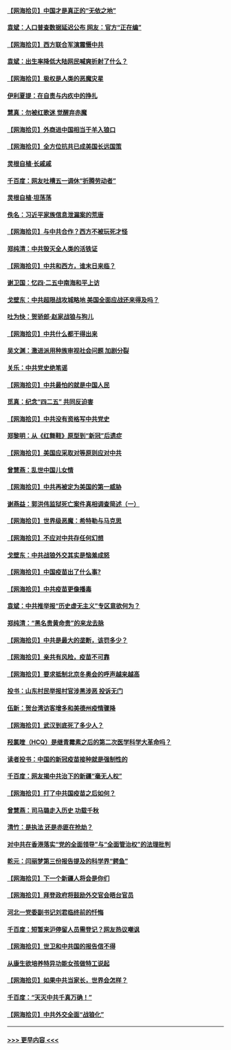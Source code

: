 #### [【网海拾贝】中国才是真正的“无依之地”](../pages/nsc993/n12915845.md?t=04302352) 
#### [袁斌：人口普查数据延迟公布 网友：官方“正在编”](../pages/nsc993/n12915748.md?t=04302352) 
#### [【网海拾贝】西方联合军演震慑中共](../pages/nsc993/n12913466.md?t=04302352) 
#### [袁斌：出生率降低大陆网民喊爽折射了什么？](../pages/nsc993/n12913365.md?t=04302352) 
#### [【网海拾贝】极权是人类的恶魔灾星](../pages/nsc993/n12910697.md?t=04302352) 
#### [伊利夏提：在自责与内疚中的挣扎](../pages/nsc993/n12910493.md?t=04302352) 
#### [慧真：勿被红歌迷 觉醒弃赤魔](../pages/nsc993/n12910485.md?t=04302352) 
#### [【网海拾贝】外商进中国相当于羊入狼口](../pages/nsc993/n12908274.md?t=04302352) 
#### [【网海拾贝】全方位抗共已成美国长远国策](../pages/nsc993/n12906878.md?t=04302352) 
#### [灵根自植‧长戚戚](../pages/nsc993/n12905585.md?t=04302352) 
#### [千百度：网友吐槽五一调休“折腾劳动者”](../pages/nsc993/n12905934.md?t=04302352) 
#### [灵根自植‧坦荡荡](../pages/nsc993/n12905562.md?t=04302352) 
#### [佚名：习近平家族信息泄漏案的荒唐](../pages/nsc993/n12904705.md?t=04302352) 
#### [【网海拾贝】与中共合作？西方不被玩死才怪](../pages/nsc993/n12903873.md?t=04302352) 
#### [郑纯清：中共毁灭全人类的活铁证](../pages/nsc993/n12903785.md?t=04302352) 
#### [【网海拾贝】中共和西方，谁末日来临？](../pages/nsc993/n12903482.md?t=04302352) 
#### [谢卫国：忆四‧二五中南海和平上访](../pages/nsc993/n12902192.md?t=04302352) 
#### [戈壁东：中共超限战攻城略地 美国全面应战还来得及吗？](../pages/nsc993/n12902297.md?t=04302352) 
#### [吐为快：贺骄郎‧赵家战狼与狗儿](../pages/nsc993/n12902280.md?t=04302352) 
#### [【网海拾贝】中共什么都干得出来](../pages/nsc993/n12897500.md?t=04302352) 
#### [吴文渊：激进派用种族审视社会问题 加剧分裂](../pages/nsc993/n12893881.md?t=04302352) 
#### [关乐：中共党史绝笔谣](../pages/nsc993/n12897270.md?t=04302352) 
#### [【网海拾贝】中共最怕的就是中国人民](../pages/nsc993/n12894705.md?t=04302352) 
#### [觅真：纪念“四二五” 共同反迫害](../pages/nsc993/n12894553.md?t=04302352) 
#### [【网海拾贝】中共没有资格写中共党史](../pages/nsc993/n12892231.md?t=04302352) 
#### [郑黎明：从《红舞鞋》原型到“新冠”后遗症](../pages/nsc993/n12890469.md?t=04302352) 
#### [【网海拾贝】美国应采取对等原则应对中共](../pages/nsc993/n12889176.md?t=04302352) 
#### [曾慧燕：乱世中国儿女情](../pages/nsc993/n12887931.md?t=04302352) 
#### [【网海拾贝】中共再被定为美国的第一威胁](../pages/nsc993/n12887580.md?t=04302352) 
#### [谢燕益：郭洪伟监狱死亡案件真相调查简述（一）](../pages/nsc993/n12885648.md?t=04302352) 
#### [【网海拾贝】世界级恶魔：希特勒与马克思](../pages/nsc993/n12884062.md?t=04302352) 
#### [【网海拾贝】不应对中共存任何幻想](../pages/nsc993/n12881460.md?t=04302352) 
#### [戈壁东：中共战狼外交其实是恼羞成怒](../pages/nsc993/n12880392.md?t=04302352) 
#### [【网海拾贝】中国疫苗出了什么事?](../pages/nsc993/n12879124.md?t=04302352) 
#### [【网海拾贝】中共疫苗更像播毒](../pages/nsc993/n12876631.md?t=04302352) 
#### [袁斌：中共推举报“历史虚无主义”专区意欲何为？](../pages/nsc993/n12876530.md?t=04302352) 
#### [郑纯清：“黑名贵黄命贵”的来龙去脉](../pages/nsc993/n12875589.md?t=04302352) 
#### [【网海拾贝】中共是最大的垄断，该罚多少？](../pages/nsc993/n12874006.md?t=04302352) 
#### [【网海拾贝】亲共有风险，疫苗不可靠](../pages/nsc993/n12872224.md?t=04302352) 
#### [【网海拾贝】要求抵制北京冬奥会的呼声越来越高](../pages/nsc993/n12868962.md?t=04302352) 
#### [投书：山东村民举报村官涉黑涉恶 投诉无门](../pages/nsc993/n12869726.md?t=04302352) 
#### [伍新：贺台湾访客增多和美德州疫情骤降](../pages/nsc993/n12865651.md?t=04302352) 
#### [【网海拾贝】武汉到底死了多少人？](../pages/nsc993/n12863707.md?t=04302352) 
#### [羟氯喹（HCQ）是继青霉素之后的第二次医学科学大革命吗？](../pages/nsc993/n12638564.md?t=04302352) 
#### [读者投书：中国的新冠疫苗接种就是强制性的](../pages/nsc993/n12859932.md?t=04302352) 
#### [千百度：网友揭中共治下的新疆“毫无人权”](../pages/nsc993/n12858385.md?t=04302352) 
#### [【网海拾贝】打了中共国疫苗之后如何？](../pages/nsc993/n12857866.md?t=04302352) 
#### [曾慧燕：司马璐走入历史 功载千秋](../pages/nsc993/n12856996.md?t=04302352) 
#### [清竹：是执法 还是赤匪在抢劫？](../pages/nsc993/n12856952.md?t=04302352) 
#### [对中共在香港落实“党的全面领导”与“全面管治权”的法理批判](../pages/nsc993/n12856929.md?t=04302352) 
#### [乾元：闫丽梦第三份报告提及的科学界“鳄鱼”](../pages/nsc993/n12855985.md?t=04302352) 
#### [【网海拾贝】下一个新疆人将会是你们](../pages/nsc993/n12855864.md?t=04302352) 
#### [【网海拾贝】拜登政府将鼓励外交官会晤台官员](../pages/nsc993/n12853615.md?t=04302352) 
#### [河北一党委副书记刘君临终前的忏悔](../pages/nsc993/n12849420.md?t=04302352) 
#### [千百度：短暂来沪停留人员需登记？网友热议嘲讽](../pages/nsc993/n12853497.md?t=04302352) 
#### [【网海拾贝】世卫和中共国的报告信不得](../pages/nsc993/n12850902.md?t=04302352) 
#### [从康生欲培养特异功能女孩做特工说起](../pages/nsc993/n12849289.md?t=04302352) 
#### [【网海拾贝】如果中共当家长，世界会怎样？](../pages/nsc993/n12848436.md?t=04302352) 
#### [千百度：“天灭中共千真万确！”](../pages/nsc993/n12845659.md?t=04302352) 
#### [【网海拾贝】中共外交全面“战狼化”](../pages/nsc993/n12845607.md?t=04302352) 

----
#### [ >>> 更早内容 <<< ](../indexes/nsc993-earlier.md)
